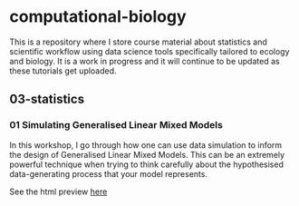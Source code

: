 
# computational-biology

This is a repository where I store course material about statistics and scientific workflow using data science tools specifically tailored to ecology and biology. It is a work in progress and it will continue to be updated as these tutorials get uploaded.

## 03-statistics

### 01 Simulating Generalised Linear Mixed Models

In this workshop, I go through how one can use data simulation to inform the design of Generalised Linear Mixed Models. This can be an extremely powerful technique when trying to think carefully about the hypothesised data-generating process that your model represents.

See the html preview [here](https://htmlpreview.github.io/?https://github.com/haganjam/computational-biology/blob/main/03-statistics/01-simulating-glm-m-s.html)
